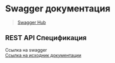 # Swagger документация

> [Swagger Hub](https://app.swaggerhub.com/apis/SynaxIntelligence/Musemium/1.0.0)

## REST API Спецификация

<api-doc openapi-path="../api/museum.yaml"/>

Ссылка на swagger
<seealso>
    <category ref="docs">        
        <a href="https://app.swaggerhub.com/apis/SynaxIntelligence/Musemium/1.0.0">Ссылка на исходник документации</a>        
    </category>
</seealso>
